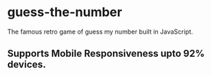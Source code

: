 # guess-the-number

The famous retro game of guess my number built in JavaScript.

## Supports Mobile Responsiveness upto 92% devices.

